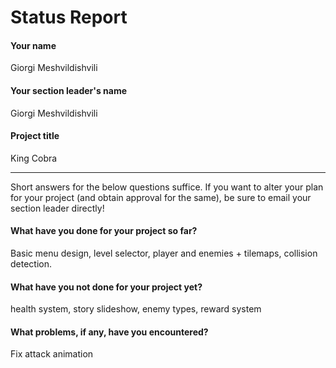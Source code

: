 # Status Report

#### Your name

Giorgi Meshvildishvili

#### Your section leader's name

Giorgi Meshvildishvili

#### Project title

King Cobra

***

Short answers for the below questions suffice. If you want to alter your plan for your project (and obtain approval for the same), be sure to email your section leader directly!

#### What have you done for your project so far?

Basic menu design, level selector, player and enemies + tilemaps, collision detection.

#### What have you not done for your project yet?

health system, story slideshow, enemy types, reward system 

#### What problems, if any, have you encountered?

Fix attack animation
